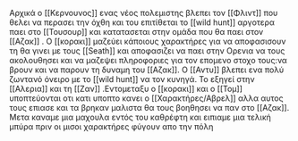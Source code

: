 Αρχικά ο [[Κερνουνος]] ενας νέος πολεμιστης βλεπει τον [[Φλιντ]]  που θελει να περασει την όχθη και του επιτίθεται το [[wild hunt]]  αργοτερα παει στο [[Τουσουρ]]  και κατατασεται στην ομάδα που θα παει στον  [[Αζακ]] . O [[κορακι]] μαζεύει κάποιους χαρακτήρες για να αποφασισουν τη θα γινει με τους [[Seath]] και αποφασιζει να παει στην Ορενια να τους ακολουθησει και να μαζεψει πληροφοριες για τον επομενο στοχο τους:να βρουν και να παρουν τη δυναμη του [[Αζακ]]. Ο [[Αντυ]] βλεπει ενα πολύ ζωντανό όνειρο με το [[wild hunt]] να τον κυνηγά. Το εξηγεί στην [[Αλερια]] και τη [[Ζαν]] .Εντομεταξυ ο [[κορακι]] και ο [[Τομ]] υποπτεύονται οτι κατι υποπτο κανει ο  [[Χαρακτήρες/Αβρελ]]  αλλα αυτος τους επιασε και τα βρηκαν μαλιστα θα τους βοηθησει να παν στο [[Αζακ]]. Μετα καναμε μια μαχουλα εντός του καθρέφτη και ειπιαμε μια τελική μπύρα πριν οι μισοι χαρακτήρες φύγουν απο την πόλη